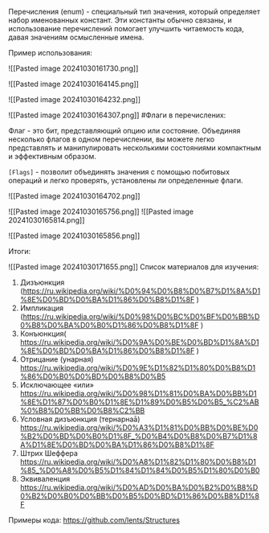 Перечисления (enum) - специальный тип значения, который определяет набор именованных констант. Эти константы обычно связаны, и использование перечислений помогает улучшить читаемость кода, давая значениям осмысленные имена.

Пример использования:

![[Pasted image 20241030161730.png]]

![[Pasted image 20241030164145.png]]

![[Pasted image 20241030164232.png]]

![[Pasted image 20241030164307.png]]
#Флаги в перечислених:

Флаг - это бит, представляющий опцию или состояние. Объединяя несколько флагов в одном перечислении, вы можете легко представлять и манипулировать несколькими состояниями компактным и эффективным образом.

`[Flags]` - позволит объединять значения с помощью побитовых операций и легко проверять, установлены ли определенные флаги.

![[Pasted image 20241030164702.png]]

![[Pasted image 20241030165756.png]]
![[Pasted image 20241030165814.png]]


![[Pasted image 20241030165856.png]]

Итоги:

![[Pasted image 20241030171655.png]]
Список материалов для изучения:
1. Дизъюнкция (https://ru.wikipedia.org/wiki/%D0%94%D0%B8%D0%B7%D1%8A%D1%8E%D0%BD%D0%BA%D1%86%D0%B8%D1%8F ) 
2. Импликация (https://ru.wikipedia.org/wiki/%D0%98%D0%BC%D0%BF%D0%BB%D0%B8%D0%BA%D0%B0%D1%86%D0%B8%D1%8F ) 
3. Конъюнкция( https://ru.wikipedia.org/wiki/%D0%9A%D0%BE%D0%BD%D1%8A%D1%8E%D0%BD%D0%BA%D1%86%D0%B8%D1%8F ) 
4. Отрицание (унарная) https://ru.wikipedia.org/wiki/%D0%9E%D1%82%D1%80%D0%B8%D1%86%D0%B0%D0%BD%D0%B8%D0%B5 
5. Исключающее «или» https://ru.wikipedia.org/wiki/%D0%98%D1%81%D0%BA%D0%BB%D1%8E%D1%87%D0%B0%D1%8E%D1%89%D0%B5%D0%B5_%C2%AB%0%B8%D0%BB%D0%B8%C2%BB 
6. Условная дизъюнкция (тернарнаā) https://ru.wikipedia.org/wiki/%D0%A3%D1%81%D0%BB%D0%BE%D0%B2%D0%BD%D0%B0%D1%8F_%D0%B4%D0%B8%D0%B7%D1%8A%D1%8E%D0%BD%D0%BA%D1%86%D0%B8%D1%8F 
7. Штрих Шеффера https://ru.wikipedia.org/wiki/%D0%A8%D1%82%D1%80%D0%B8%D1%85_%D0%A8%D0%B5%D1%84%D1%84%D0%B5%D1%80%D0%B0 
8. Эквиваленция https://ru.wikipedia.org/wiki/%D0%AD%D0%BA%D0%B2%D0%B8%D0%B2%D0%B0%D0%BB%D0%B5%D0%BD%D1%86%D0%B8%D1%8F

Примеры кода:
https://github.com/lents/Structures
